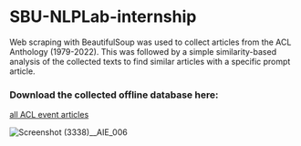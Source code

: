 # SBU-NLPLab-internship
Web scraping with BeautifulSoup was used to collect articles from the ACL Anthology (1979-2022).
This was followed by a simple similarity-based analysis of the collected texts to find similar articles with a specific prompt article.

### Download the collected offline database here:
[all ACL event articles](https://drive.google.com/file/d/1V7IoJisvturT2kUt2-kQBPvz22GQ6aUB/view?usp=sharing)



![Screenshot (3338)__AIE_006](https://github.com/user-attachments/assets/dfcc551b-9b16-4bde-808b-16c76cfac9c2)
